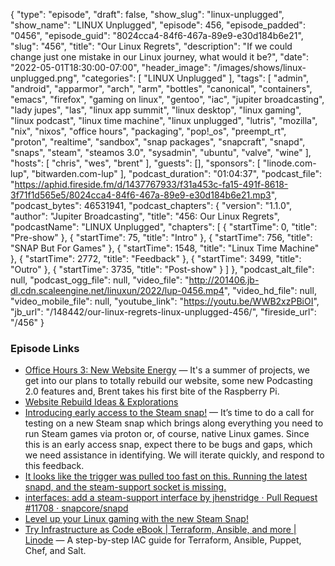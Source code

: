 {
  "type": "episode",
  "draft": false,
  "show_slug": "linux-unplugged",
  "show_name": "LINUX Unplugged",
  "episode": 456,
  "episode_padded": "0456",
  "episode_guid": "8024cca4-84f6-467a-89e9-e30d184b6e21",
  "slug": "456",
  "title": "Our Linux Regrets",
  "description": "If we could change just one mistake in our Linux journey, what would it be?",
  "date": "2022-05-01T18:30:00-07:00",
  "header_image": "/images/shows/linux-unplugged.png",
  "categories": [
    "LINUX Unplugged"
  ],
  "tags": [
    "admin",
    "android",
    "apparmor",
    "arch",
    "arm",
    "bottles",
    "canonical",
    "containers",
    "emacs",
    "firefox",
    "gaming on linux",
    "gentoo",
    "iac",
    "jupiter broadcasting",
    "lady jupes",
    "las",
    "linux app summit",
    "linux desktop",
    "linux gaming",
    "linux podcast",
    "linux time machine",
    "linux unplugged",
    "lutris",
    "mozilla",
    "nix",
    "nixos",
    "office hours",
    "packaging",
    "pop!_os",
    "preempt_rt",
    "proton",
    "realtime",
    "sandbox",
    "snap packages",
    "snapcraft",
    "snapd",
    "snaps",
    "steam",
    "steamos 3.0",
    "sysadmin",
    "ubuntu",
    "valve",
    "wine"
  ],
  "hosts": [
    "chris",
    "wes",
    "brent"
  ],
  "guests": [],
  "sponsors": [
    "linode.com-lup",
    "bitwarden.com-lup"
  ],
  "podcast_duration": "01:04:37",
  "podcast_file": "https://aphid.fireside.fm/d/1437767933/f31a453c-fa15-491f-8618-3f71f1d565e5/8024cca4-84f6-467a-89e9-e30d184b6e21.mp3",
  "podcast_bytes": 46531941,
  "podcast_chapters": {
    "version": "1.1.0",
    "author": "Jupiter Broadcasting",
    "title": "456: Our Linux Regrets",
    "podcastName": "LINUX Unplugged",
    "chapters": [
      {
        "startTime": 0,
        "title": "Pre-show"
      },
      {
        "startTime": 75,
        "title": "Intro"
      },
      {
        "startTime": 756,
        "title": "SNAP But For Games"
      },
      {
        "startTime": 1548,
        "title": "Linux Time Machine"
      },
      {
        "startTime": 2772,
        "title": "Feedback"
      },
      {
        "startTime": 3499,
        "title": "Outro"
      },
      {
        "startTime": 3735,
        "title": "Post-show"
      }
    ]
  },
  "podcast_alt_file": null,
  "podcast_ogg_file": null,
  "video_file": "http://201406.jb-dl.cdn.scaleengine.net/linuxun/2022/lup-0456.mp4",
  "video_hd_file": null,
  "video_mobile_file": null,
  "youtube_link": "https://youtu.be/WWB2xzPBiOI",
  "jb_url": "/148442/our-linux-regrets-linux-unplugged-456/",
  "fireside_url": "/456"
}


### Episode Links

  * [Office Hours 3: New Website Energy](https://www.officehours.hair/3 "Office Hours 3: New Website Energy") — It's a summer of projects, we get into our plans to totally rebuild our website, some new Podcasting 2.0 features and, Brent takes his first bite of the Raspberry Pi.
  * [Website Rebuild Ideas & Explorations](https://github.com/JupiterBroadcasting/jupiterbroadcasting.com/discussions/8 "Website Rebuild Ideas & Explorations")
  * [Introducing early access to the Steam snap!](https://discourse.ubuntu.com/t/introducing-early-access-to-the-steam-snap/28082 "Introducing early access to the Steam snap!") — It’s time to do a call for testing on a new Steam snap which brings along everything you need to run Steam games via proton or, of course, native Linux games. Since this is an early access snap, expect there to be bugs and gaps, which we need assistance in identifying. We will iterate quickly, and respond to this feedback.
  * [It looks like the trigger was pulled too fast on this. Running the latest snapd, and the steam-support socket is missing.](https://discourse.ubuntu.com/t/introducing-early-access-to-the-steam-snap/28082/7 "It looks like the trigger was pulled too fast on this. Running the latest snapd, and the steam-support socket is missing.")
  * [interfaces: add a steam-support interface by jhenstridge · Pull Request #11708 · snapcore/snapd](https://github.com/snapcore/snapd/pull/11708 "interfaces: add a steam-support interface by jhenstridge · Pull Request #11708 · snapcore/snapd")
  * [Level up your Linux gaming with the new Steam Snap!](https://ubuntu.com/blog/level-up-linux-gaming-new-steam-snap "Level up your Linux gaming with the new Steam Snap!")
  * [Try Infrastructure as Code eBook | Terraform, Ansible, and more | Linode](https://www.linode.com/content/try-infrastructure-as-code-ebook-series/ "Try Infrastructure as Code eBook | Terraform, Ansible, and more | Linode") — A step-by-step IAC guide for Terraform, Ansible, Puppet, Chef, and Salt.


